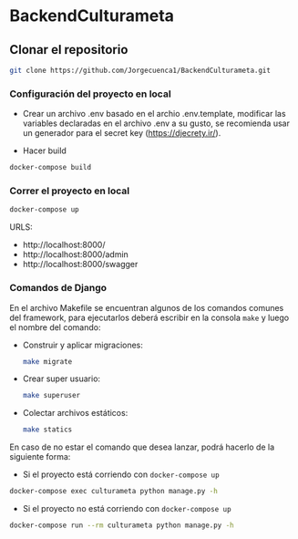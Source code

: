 # BackendCulturameta


## Clonar el repositorio

```bash
git clone https://github.com/Jorgecuenca1/BackendCulturameta.git
```

### Configuración del proyecto en local

* Crear un archivo .env basado en el archio .env.template, modificar las variables declaradas en el archivo .env a su gusto, se recomienda usar un generador para el secret key (https://djecrety.ir/).

* Hacer build
```bash
docker-compose build
```

### Correr el proyecto en local

```bash
docker-compose up
```

URLS:
* http://localhost:8000/
* http://localhost:8000/admin
* http://localhost:8000/swagger

### Comandos de Django

En el archivo Makefile se encuentran algunos de los comandos comunes del framework, para ejecutarlos deberá escribir en la consola `make` y luego el nombre del comando:

* Construir y aplicar migraciones:
    ```bash
    make migrate
    ```
* Crear super usuario:
    ```bash
    make superuser
    ```
* Colectar archivos estáticos:
    ```bash
    make statics
    ```

En caso de no estar el comando que desea lanzar, podrá hacerlo de la siguiente forma:

* Si el proyecto está corriendo con `docker-compose up`
```bash
docker-compose exec culturameta python manage.py -h
```

* Si el proyecto no está corriendo con `docker-compose up`
```bash
docker-compose run --rm culturameta python manage.py -h
```